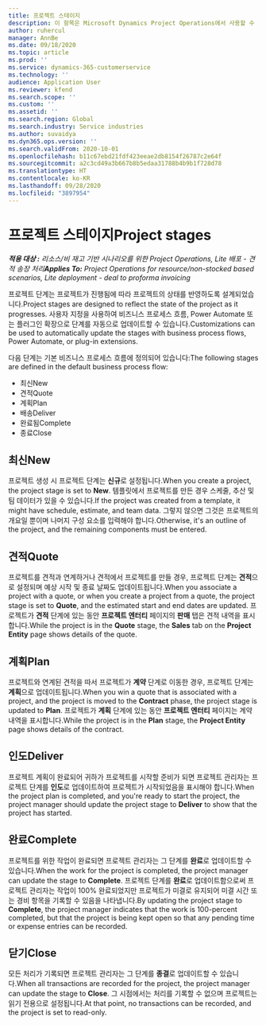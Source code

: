 ```yaml
---
title: 프로젝트 스테이지
description: 이 항목은 Microsoft Dynamics Project Operations에서 사용할 수 있는 프로젝트 스테이지에 대한 정보를 제공합니다.
author: ruhercul
manager: AnnBe
ms.date: 09/18/2020
ms.topic: article
ms.prod: ''
ms.service: dynamics-365-customerservice
ms.technology: ''
audience: Application User
ms.reviewer: kfend
ms.search.scope: ''
ms.custom: ''
ms.assetid: ''
ms.search.region: Global
ms.search.industry: Service industries
ms.author: suvaidya
ms.dyn365.ops.version: ''
ms.search.validFrom: 2020-10-01
ms.openlocfilehash: b11c67ebd21fdf423eeae2db8154f26787c2e64f
ms.sourcegitcommit: a2c3cd49a3b667b8b5edaa31788b4b9b1f728d78
ms.translationtype: HT
ms.contentlocale: ko-KR
ms.lasthandoff: 09/28/2020
ms.locfileid: "3897954"
---
```

# <a name="project-stages"></a><span data-ttu-id="cf67f-103">프로젝트 스테이지</span><span class="sxs-lookup"><span data-stu-id="cf67f-103">Project stages</span></span>

<span data-ttu-id="cf67f-104">_**적용 대상 :** 리소스/비 재고 기반 시나리오를 위한 Project Operations, Lite 배포 - 견적 송장 처리_</span><span class="sxs-lookup"><span data-stu-id="cf67f-104">_**Applies To:** Project Operations for resource/non-stocked based scenarios, Lite deployment - deal to proforma invoicing_</span></span>

<span data-ttu-id="cf67f-105">프로젝트 단계는 프로젝트가 진행됨에 따라 프로젝트의 상태를 반영하도록 설계되었습니다.</span><span class="sxs-lookup"><span data-stu-id="cf67f-105">Project stages are designed to reflect the state of the project as it progresses.</span></span> <span data-ttu-id="cf67f-106">사용자 지정을 사용하여 비즈니스 프로세스 흐름, Power Automate 또는 플러그인 확장으로 단계를 자동으로 업데이트할 수 있습니다.</span><span class="sxs-lookup"><span data-stu-id="cf67f-106">Customizations can be used to automatically update the stages with business process flows, Power Automate, or plug-in extensions.</span></span>

<span data-ttu-id="cf67f-107">다음 단계는 기본 비즈니스 프로세스 흐름에 정의되어 있습니다:</span><span class="sxs-lookup"><span data-stu-id="cf67f-107">The following stages are defined in the default business process flow:</span></span>

- <span data-ttu-id="cf67f-108">최신</span><span class="sxs-lookup"><span data-stu-id="cf67f-108">New</span></span>
- <span data-ttu-id="cf67f-109">견적</span><span class="sxs-lookup"><span data-stu-id="cf67f-109">Quote</span></span>
- <span data-ttu-id="cf67f-110">계획</span><span class="sxs-lookup"><span data-stu-id="cf67f-110">Plan</span></span>
- <span data-ttu-id="cf67f-111">배송</span><span class="sxs-lookup"><span data-stu-id="cf67f-111">Deliver</span></span>
- <span data-ttu-id="cf67f-112">완료됨</span><span class="sxs-lookup"><span data-stu-id="cf67f-112">Complete</span></span>
- <span data-ttu-id="cf67f-113">종료</span><span class="sxs-lookup"><span data-stu-id="cf67f-113">Close</span></span> 

## <a name="new"></a><span data-ttu-id="cf67f-114">최신</span><span class="sxs-lookup"><span data-stu-id="cf67f-114">New</span></span>

<span data-ttu-id="cf67f-115">프로젝트 생성 시 프로젝트 단계는 **신규**로 설정됩니다.</span><span class="sxs-lookup"><span data-stu-id="cf67f-115">When you create a project, the project stage is set to **New**.</span></span> <span data-ttu-id="cf67f-116">템플릿에서 프로젝트를 만든 경우 스케줄, 추산 및 팀 데이터가 있을 수 있습니다.</span><span class="sxs-lookup"><span data-stu-id="cf67f-116">If the project was created from a template, it might have schedule, estimate, and team data.</span></span> <span data-ttu-id="cf67f-117">그렇지 않으면 그것은 프로젝트의 개요일 뿐이며 나머지 구성 요소를 입력해야 합니다.</span><span class="sxs-lookup"><span data-stu-id="cf67f-117">Otherwise, it's an outline of the project, and the remaining components must be entered.</span></span>

## <a name="quote"></a><span data-ttu-id="cf67f-118">견적</span><span class="sxs-lookup"><span data-stu-id="cf67f-118">Quote</span></span>

<span data-ttu-id="cf67f-119">프로젝트를 견적과 연계하거나 견적에서 프로젝트를 만들 경우, 프로젝트 단계는 **견적**으로 설정되며 예상 시작 및 종료 날짜도 업데이트됩니다.</span><span class="sxs-lookup"><span data-stu-id="cf67f-119">When you associate a project with a quote, or when you create a project from a quote, the project stage is set to **Quote**, and the estimated start and end dates are updated.</span></span> <span data-ttu-id="cf67f-120">프로젝트가 **견적** 단계에 있는 동안 **프로젝트 엔터티** 페이지의 **판매** 탭은 견적 내역을 표시합니다.</span><span class="sxs-lookup"><span data-stu-id="cf67f-120">While the project is in the **Quote** stage, the **Sales** tab on the **Project Entity** page shows details of the quote.</span></span>

## <a name="plan"></a><span data-ttu-id="cf67f-121">계획</span><span class="sxs-lookup"><span data-stu-id="cf67f-121">Plan</span></span>

<span data-ttu-id="cf67f-122">프로젝트와 연계된 견적을 따서 프로젝트가 **계약** 단계로 이동한 경우, 프로젝트 단계는 **계획**으로 업데이트됩니다.</span><span class="sxs-lookup"><span data-stu-id="cf67f-122">When you win a quote that is associated with a project, and the project is moved to the **Contract** phase, the project stage is updated to **Plan**.</span></span> <span data-ttu-id="cf67f-123">프로젝트가 **계획** 단계에 있는 동안 **프로젝트 엔터티** 페이지는 계약 내역을 표시합니다.</span><span class="sxs-lookup"><span data-stu-id="cf67f-123">While the project is in the **Plan** stage, the **Project Entity** page shows details of the contract.</span></span>

## <a name="deliver"></a><span data-ttu-id="cf67f-124">인도</span><span class="sxs-lookup"><span data-stu-id="cf67f-124">Deliver</span></span>

<span data-ttu-id="cf67f-125">프로젝트 계획이 완료되어 귀하가 프로젝트를 시작할 준비가 되면 프로젝트 관리자는 프로젝트 단계를 **인도**로 업데이트하여 프로젝트가 시작되었음을 표시해야 합니다.</span><span class="sxs-lookup"><span data-stu-id="cf67f-125">When the project plan is completed, and you're ready to start the project, the project manager should update the project stage to **Deliver** to show that the project has started.</span></span>

## <a name="complete"></a><span data-ttu-id="cf67f-126">완료</span><span class="sxs-lookup"><span data-stu-id="cf67f-126">Complete</span></span> 

<span data-ttu-id="cf67f-127">프로젝트를 위한 작업이 완료되면 프로젝트 관리자는 그 단계를 **완료**로 업데이트할 수 있습니다.</span><span class="sxs-lookup"><span data-stu-id="cf67f-127">When the work for the project is completed, the project manager can update the stage to **Complete**.</span></span> <span data-ttu-id="cf67f-128">프로젝트 단계를 **완료**로 업데이트함으로써 프로젝트 관리자는 작업이 100% 완료되었지만 프로젝트가 미결로 유지되어 미결 시간 또는 경비 항목을 기록할 수 있음을 나타냅니다.</span><span class="sxs-lookup"><span data-stu-id="cf67f-128">By updating the project stage to **Complete**, the project manager indicates that the work is 100-percent completed, but that the project is being kept open so that any pending time or expense entries can be recorded.</span></span>

## <a name="close"></a><span data-ttu-id="cf67f-129">닫기</span><span class="sxs-lookup"><span data-stu-id="cf67f-129">Close</span></span>

<span data-ttu-id="cf67f-130">모든 처리가 기록되면 프로젝트 관리자는 그 단계를 **종결**로 업데이트할 수 있습니다.</span><span class="sxs-lookup"><span data-stu-id="cf67f-130">When all transactions are recorded for the project, the project manager can update the stage to **Close**.</span></span> <span data-ttu-id="cf67f-131">그 시점에서는 처리를 기록할 수 없으며 프로젝트는 읽기 전용으로 설정됩니다.</span><span class="sxs-lookup"><span data-stu-id="cf67f-131">At that point, no transactions can be recorded, and the project is set to read-only.</span></span>

